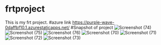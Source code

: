 # frtproject
This is my frt project.
#azure link https://purple-wave-0daffbf10.1.azurestaticapps.net/
#Snapshot of project
![Screenshot (74)](https://user-images.githubusercontent.com/87020077/169185776-236772aa-e3cc-4817-a92b-444c02aa974e.png)
![Screenshot (75)](https://user-images.githubusercontent.com/87020077/169185789-c2381105-31fa-49c3-a26b-1e30469fc8f6.png)
![Screenshot (76)](https://user-images.githubusercontent.com/87020077/169185793-e36cc2f2-aa8e-4528-bbe6-720d8ae161d4.png)
![Screenshot (70)](https://user-images.githubusercontent.com/87020077/169185810-0fc95135-03db-4a07-aa45-f6b9e8b57cb8.png)
![Screenshot (71)](https://user-images.githubusercontent.com/87020077/169185820-dd8c1b5f-6473-43c7-830d-cb0baea94b7c.png)
![Screenshot (72)](https://user-images.githubusercontent.com/87020077/169185833-512c0f2b-5dc7-49c6-80e4-9afb7d436349.png)
![Screenshot (73)](https://user-images.githubusercontent.com/87020077/169185843-653eb515-f78f-4e7b-b0d8-8a0e851fabfc.png)
